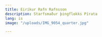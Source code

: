 ```yaml
---
title: Eiríkur Rafn Rafnsson
description: Starfsmaður þingflokks Pírata
lang: is
image: "/uploads/IMG_9054_quarter.jpg"

---
```

